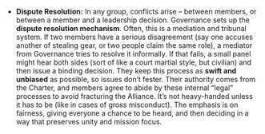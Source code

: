 - **Dispute Resolution:** In any group, conflicts arise – between members, or between a member and a leadership decision. Governance sets up the **dispute resolution mechanism**. Often, this is a mediation and tribunal system. If two members have a serious disagreement (say one accuses another of stealing gear, or two people claim the same role), a mediator from Governance tries to resolve it informally. If that fails, a small panel might hear both sides (sort of like a court martial style, but civilian) and then issue a binding decision. They keep this process as **swift and unbiased** as possible, so issues don’t fester. Their authority comes from the Charter, and members agree to abide by these internal “legal” processes to avoid fracturing the Alliance. It’s not heavy-handed unless it has to be (like in cases of gross misconduct). The emphasis is on fairness, giving everyone a chance to be heard, and then deciding in a way that preserves unity and mission focus.